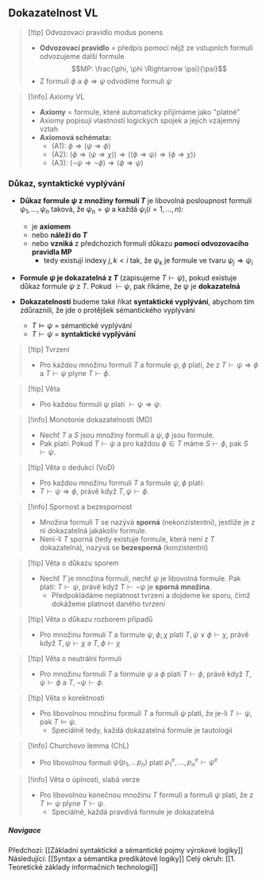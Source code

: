 ## Dokazatelnost VL
>[!tip] Odvozovací pravidlo modus ponens
>- **Odvozovací pravidlo** = předpis pomocí nějž ze vstupních formulí odvozujeme další formule $$MP: \frac{\phi, \phi \Rightarrow \psi}{\psi}$$
>- Z formulí $\phi$ a $\phi \Rightarrow \psi$ odvodíme formuli $\psi$

>[!info] Axiomy VL
>- **Axiomy** = formule, které automaticky přijímáme jako "platné"
>- Axiomy popisují vlastnosti logických spojek a jejich vzájemný vztah
>- **Axiomová schémata:**
>	- (A1): $\phi \Rightarrow (\psi \Rightarrow \phi)$
>	- (A2): $(\phi \Rightarrow (\psi \Rightarrow \chi)) \Rightarrow ((\phi \Rightarrow \psi) \Rightarrow (\phi \Rightarrow \chi))$
>	- (A3): $(\neg \psi \Rightarrow \neg \phi) \Rightarrow (\phi \Rightarrow \psi)$
### Důkaz, syntaktické vyplývání
- **Důkaz formule $\psi$ z množiny formulí $T$** je libovolná posloupnost formulí $\psi_{1},...,\psi_{n}$ taková, že $\psi_{n} = \psi$ a každá $\psi_{i} (i = 1, ..., n)$:
	- je **axiomem**
	- nebo **náleží do $T$**
	- nebo **vzniká** z předchozích formulí důkazu **pomocí odvozovacího pravidla MP**
		- tedy existují indexy $j, k < i$ tak, že $\psi_{k}$ je formule ve tvaru $\psi_{j} \Rightarrow \psi_{i}$
- **Formule $\psi$ je dokazatelná z $T$** (zapisujeme $T \vdash \psi$), pokud existuje důkaz formule $\psi$ z $T$. Pokud $\vdash \psi$, pak říkáme, že $\psi$ je **dokazatelná**

- **Dokazatelnosti** budeme také říkat **syntaktické vyplývání**, abychom tím zdůraznili, že jde o protějšek sémantického vyplývání
	- $T \vDash \psi$ = sémantické vyplývání
	- $T \vdash \psi$ = **syntaktické vyplývání**

>[!tip] Tvrzení
>- Pro každou množinu formulí $T$ a formule $\psi, \phi$ platí, že z $T \vdash \psi \Rightarrow \phi$ a $T \vdash \psi$ plyne $T \vdash \phi$.

>[!tip] Věta
>- Pro každou formuli $\psi$ platí $\vdash \psi \Rightarrow \psi$.

>[!info] Monotonie dokazatelnosti (MD)
>- Nechť $T$ a $S$ jsou množiny formulí a $\psi, \phi$ jsou formule. 
>- Pak platí: Pokud $T \vdash \psi$ a pro každou $\phi \in T$ máme $S \vdash \phi$, pak $S \vdash \psi$.

>[!tip] Věta o dedukci (VoD)
>- Pro každou množinu formulí $T$ a formule $\psi, \phi$ platí:
>- $T \vdash \psi \Rightarrow \phi$, právě když $T, \psi \vdash \phi$.

>[!info] Spornost a bezespornost
>- Množina formulí $T$ se nazývá **sporná** (nekonzistentní), jestliže je z ní dokazatelná jakákoliv formule. 
>- Není-li $T$ sporná (tedy existuje formule, která není z $T$ dokazatelná), nazývá se **bezesporná** (konzistentní)

>[!tip] Věta o důkazu sporem
>- Nechť $T$ je množina formulí, nechť $\psi$ je libovolná formule. Pak platí: $T \vdash \psi$, právě když $T \vdash \neg \psi$ je **sporná množina**.
>	- Předpokládáme neplatnost tvrzení a dojdeme ke sporu, čímž dokážeme platnost daného tvrzení

>[!tip] Věta o důkazu rozborem případů
>- Pro množinu formulí $T$ a formule $\psi, \phi, \chi$ platí $T, \psi \lor \phi \vdash \chi$, právě když $T, \psi \vdash \chi$ a $T, \phi \vdash \chi$

>[!tip] Věta o neutrální formuli
>- Pro množinu formulí $T$ a formule $\psi$ a $\phi$ platí $T \vdash \phi$, právě když $T, \psi \vdash \phi$ a $T, \neg \psi \vdash \phi$.

>[!tip] Věta o korektnosti
>- Pro libovolnou množinu formulí $T$ a formuli $\psi$ platí, že je-li $T \vdash \psi$, pak $T \vDash \psi$.
>	- Speciálně tedy, každá dokazatelná formule je tautologií

>[!info] Churchovo lemma (ChL)
>- Pro libovolnou formuli $\psi(p_{1}, ... p_{n})$ platí $p^{e}_{1}, ... ,p^{e}_{n} \vdash \psi^{e}$

>[!info] Věta o úplnosti, slabá verze
>- Pro libovolnou konečnou množinu $T$ formulí a formuli $\psi$ platí, že z $T \vDash \psi$ plyne $T \vdash \psi$.
>	- Speciálně, každá pravdivá formule je dokazatelná

##### Navigace
Předchozí:  [[Základní syntaktické a sémantické pojmy výrokové logiky]]
Následující: [[Syntax a sémantika predikátové logiky]]
Celý okruh: [[1. Teoretické základy informačních technologií]]
